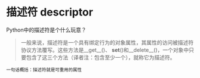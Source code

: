 # 描述符 descriptor

Python中的描述符是个什么玩意？

> 一般来说，描述符是一个具有绑定行为的对象属性，其属性的访问被描述符协议方法覆写。这些方法是__get__()、 __set__()和__delete__()，一个对象中只要包含了这三个方法（译者注：包含至少一个），就称它为描述符。

`一句话概括：描述符就是可重用的属性`
